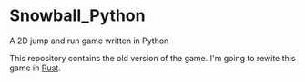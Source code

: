 # Snowball_Python
A 2D jump and run game written in Python

This repository contains the old version of the game. I'm going to rewite this game in [Rust](https://www.rust-lang.org/).
